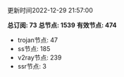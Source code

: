 更新时间2022-12-29 21:57:00

**总订阅: 73**
**总节点: 1539**
**有效节点: 474**
- trojan节点: 47
- ss节点: 185
- v2ray节点: 239
- ssr节点: 3

